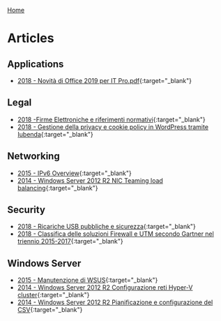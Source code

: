 [Home](/)
# Articles

## Applications
* [2018 - Novità di Office 2019 per IT Pro.pdf](applications/2018%20-%20Novità%20di%20Office%202019%20per%20IT%20Pro.pdf){:target="_blank"}

## Legal
* [2018 -Firme Elettroniche e riferimenti normativi](legal/2018-02/Firme%20Elettroniche%20e%20riferimenti%20normativi.pdf){:target="_blank"}
* [2018 - Gestione della privacy e cookie policy in WordPress tramite Iubenda](legal/2018-01/Gestione%20della%20privacy%20e%20cookie%20policy%20in%20WordPress%20tramite%20Iubenda.pdf){:target="_blank"}

## Networking
* [2015 - IPv6 Overview](networking/2015%20-%20IPv6%20Overview.pdf){:target="_blank"}
* [2014 - Windows Server 2012 R2 NIC Teaming load balancing](networking/2014%20-%20WS2012R2%20NIC%20Teaming%20load%20balancing.pdf){:target="_blank"}

## Security
* [2018 - Ricariche USB pubbliche e sicurezza](security/2018-02/Ricariche%20USB%20pubbliche%20e%20sicurezza.pdf){:target="_blank"}
* [2018 - Classifica delle soluzioni Firewall e UTM secondo Gartner nel triennio 2015-2017](security/2018-01/Classifica%20delle%20soluzioni%20Firewall%20e%20UTM%20secondo%20Gartner%20nel%20triennio%202015-2017.pdf){:target="_blank"}

## Windows Server
* [2015 - Manutenzione di WSUS](server/2015%20-%20Manutenzione%20WSUS.pdf){:target="_blank"}
* [2014 - Windows Server 2012 R2 Configurazione reti Hyper-V cluster](server/2014%20-%20WS2012R2%20Configurazione%20reti%20Hyper-V%20cluster.pdf){:target="_blank"}
* [2014 - Windows Server 2012 R2 Pianificazione e configurazione del CSV](server/2014%20-%20WS2012R2%20Pianificazione%20e%20configurazione%20del%20CSV.pdf){:target="_blank"}
